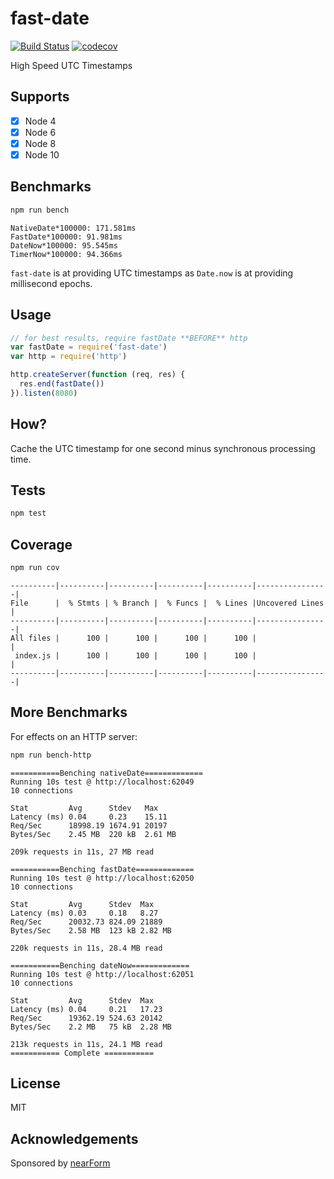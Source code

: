 # fast-date

[![Build Status](https://travis-ci.org/davidmarkclements/fast-date.svg?branch=master)](https://travis-ci.org/davidmarkclements/fast-date)
[![codecov](https://codecov.io/gh/davidmarkclements/fast-date/branch/master/graph/badge.svg)](https://codecov.io/gh/davidmarkclements/fast-date)


High Speed UTC Timestamps 

## Supports

- [x] Node 4
- [x] Node 6
- [x] Node 8
- [x] Node 10

## Benchmarks

```sh
npm run bench
```

```
NativeDate*100000: 171.581ms
FastDate*100000: 91.981ms
DateNow*100000: 95.545ms
TimerNow*100000: 94.366ms
```

`fast-date` is at providing UTC timestamps as `Date.now` is at providing millisecond epochs.

## Usage

```js
// for best results, require fastDate **BEFORE** http
var fastDate = require('fast-date')
var http = require('http')

http.createServer(function (req, res) {
  res.end(fastDate())
}).listen(8080)
```

## How?

Cache the UTC timestamp for one second minus synchronous processing time.

## Tests

```sh
npm test
```

## Coverage

```sh
npm run cov 
```

```
----------|----------|----------|----------|----------|----------------|
File      |  % Stmts | % Branch |  % Funcs |  % Lines |Uncovered Lines |
----------|----------|----------|----------|----------|----------------|
All files |      100 |      100 |      100 |      100 |                |
 index.js |      100 |      100 |      100 |      100 |                |
----------|----------|----------|----------|----------|----------------|
```

## More Benchmarks

For effects on an HTTP server:

```sh
npm run bench-http
```

```
===========Benching nativeDate=============
Running 10s test @ http://localhost:62049
10 connections

Stat         Avg      Stdev   Max
Latency (ms) 0.04     0.23    15.11
Req/Sec      18998.19 1674.91 20197
Bytes/Sec    2.45 MB  220 kB  2.61 MB

209k requests in 11s, 27 MB read

===========Benching fastDate=============
Running 10s test @ http://localhost:62050
10 connections

Stat         Avg      Stdev  Max
Latency (ms) 0.03     0.18   8.27
Req/Sec      20032.73 824.09 21889
Bytes/Sec    2.58 MB  123 kB 2.82 MB

220k requests in 11s, 28.4 MB read

===========Benching dateNow=============
Running 10s test @ http://localhost:62051
10 connections

Stat         Avg      Stdev  Max
Latency (ms) 0.04     0.21   17.23
Req/Sec      19362.19 524.63 20142
Bytes/Sec    2.2 MB   75 kB  2.28 MB

213k requests in 11s, 24.1 MB read
=========== Complete ===========
```

## License

MIT

## Acknowledgements

Sponsored by [nearForm](http://nearform.com)